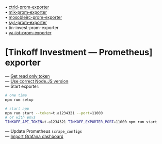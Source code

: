 • [ctrld-prom-exporter](https://github.com/k03mad/ctrld-prom-exporter) \
• [mik-prom-exporter](https://github.com/k03mad/mik-prom-exporter) \
• [mosobleirc-prom-exporter](https://github.com/k03mad/mosobleirc-prom-exporter) \
• [sys-prom-exporter](https://github.com/k03mad/sys-prom-exporter) \
• tin-invest-prom-exporter \
• [ya-iot-prom-exporter](https://github.com/k03mad/ya-iot-prom-exporter)

# [Tinkoff Investment — Prometheus] exporter

— [Get read only token](https://www.tinkoff.ru/invest/settings/api/) \
— [Use correct Node.JS version](.nvmrc) \
— Start exporter:

```bash
# one time
npm run setup

# start app
npm run start --token=t.a1234321 --port=11000
# or with envs
TINKOFF_API_TOKEN=t.a1234321 TINKOFF_EXPORTER_PORT=11000 npm run start
```

— Update Prometheus `scrape_configs` \
— [Import Grafana dashboard](grafana)
